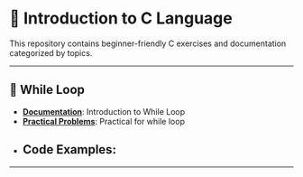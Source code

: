 # 💓 Introduction to C Language

This repository contains beginner-friendly C exercises and documentation categorized by topics.

---

## 📁 While Loop

- **[Documentation](WhileLoop/doc/while_loop.md)**: Introduction to While Loop
- **[Practical Problems](WhileLoop/doc/Practical-Problems)**: Practical for while loop
- **Code Examples**:
  - 
---
